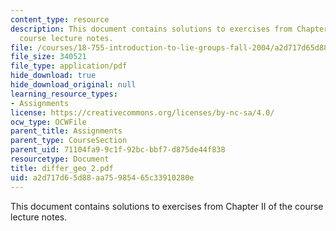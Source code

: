```yaml
---
content_type: resource
description: This document contains solutions to exercises from Chapter II of the
  course lecture notes.
file: /courses/18-755-introduction-to-lie-groups-fall-2004/a2d717d65d88aa75985465c33910280e_differ_geo_2.pdf
file_size: 340521
file_type: application/pdf
hide_download: true
hide_download_original: null
learning_resource_types:
- Assignments
license: https://creativecommons.org/licenses/by-nc-sa/4.0/
ocw_type: OCWFile
parent_title: Assignments
parent_type: CourseSection
parent_uid: 71104fa9-9c1f-92bc-bbf7-d875de44f838
resourcetype: Document
title: differ_geo_2.pdf
uid: a2d717d6-5d88-aa75-9854-65c33910280e
---
```

This document contains solutions to exercises from Chapter II of the course lecture notes.